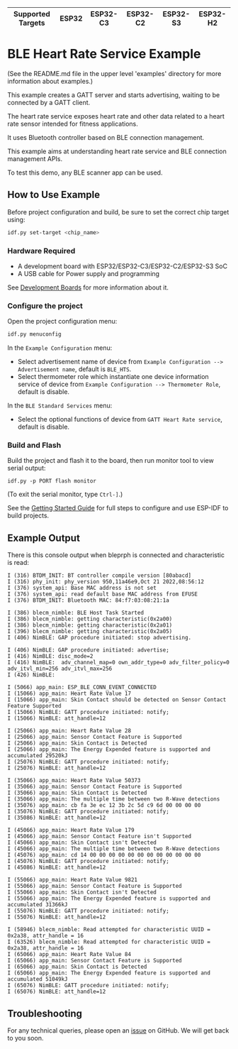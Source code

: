 | Supported Targets | ESP32 | ESP32-C3 | ESP32-C2 | ESP32-S3 | ESP32-H2 |
| ----------------- | ----- | -------- | -------- | -------- | -------- |

# BLE Heart Rate Service Example

(See the README.md file in the upper level 'examples' directory for more information about examples.)

This example creates a GATT server and starts advertising, waiting to be connected by a GATT client.

The heart rate service exposes heart rate and other data related to a heart rate sensor intended for fitness applications.

It uses Bluetooth controller based on BLE connection management.

This example aims at understanding heart rate service and BLE connection management APIs.

To test this demo, any BLE scanner app can be used.

## How to Use Example

Before project configuration and build, be sure to set the correct chip target using:

```bash
idf.py set-target <chip_name>
```

### Hardware Required

* A development board with ESP32/ESP32-C3/ESP32-C2/ESP32-S3 SoC
* A USB cable for Power supply and programming

See [Development Boards](https://www.espressif.com/en/products/devkits) for more information about it.

### Configure the project

Open the project configuration menu: 

```bash
idf.py menuconfig
```

In the `Example Configuration` menu:

* Select advertisement name of device from `Example Configuration --> Advertisement name`, default is `BLE_HTS`.
* Select thermometer role which instantiate one device information service of device from `Example Configuration --> Thermometer Role`, default is disable.

In the `BLE Standard Services` menu:

* Select the optional functions of device from `GATT Heart Rate service`, default is disable.

### Build and Flash

Build the project and flash it to the board, then run monitor tool to view serial output:

```
idf.py -p PORT flash monitor
```

(To exit the serial monitor, type ``Ctrl-]``.)

See the [Getting Started Guide](https://idf.espressif.com/) for full steps to configure and use ESP-IDF to build projects.

## Example Output

There is this console output when bleprph is connected and characteristic is read:

```
I (316) BTDM_INIT: BT controller compile version [80abacd]
I (316) phy_init: phy_version 950,11a46e9,Oct 21 2022,08:56:12
I (376) system_api: Base MAC address is not set
I (376) system_api: read default base MAC address from EFUSE
I (376) BTDM_INIT: Bluetooth MAC: 84:f7:03:08:21:1a

I (386) blecm_nimble: BLE Host Task Started
I (386) blecm_nimble: getting characteristic(0x2a00)
I (386) blecm_nimble: getting characteristic(0x2a01)
I (396) blecm_nimble: getting characteristic(0x2a05)
I (406) NimBLE: GAP procedure initiated: stop advertising.

I (406) NimBLE: GAP procedure initiated: advertise; 
I (416) NimBLE: disc_mode=2
I (416) NimBLE:  adv_channel_map=0 own_addr_type=0 adv_filter_policy=0 adv_itvl_min=256 adv_itvl_max=256
I (426) NimBLE: 

I (5066) app_main: ESP_BLE_CONN_EVENT_CONNECTED
I (15066) app_main: Heart Rate Value 17
I (15066) app_main: Skin Contact should be detected on Sensor Contact Feature Supported
I (15066) NimBLE: GATT procedure initiated: notify; 
I (15066) NimBLE: att_handle=12

I (25066) app_main: Heart Rate Value 28
I (25066) app_main: Sensor Contact Feature is Supported
I (25066) app_main: Skin Contact is Detected
I (25066) app_main: The Energy Expended feature is supported and accumulated 29520kJ
I (25076) NimBLE: GATT procedure initiated: notify; 
I (25076) NimBLE: att_handle=12

I (35066) app_main: Heart Rate Value 50373
I (35066) app_main: Sensor Contact Feature is Supported
I (35066) app_main: Skin Contact is Detected
I (35066) app_main: The multiple time between two R-Wave detections
I (35076) app_main: cb fa 3e ec 12 3b 2c 5d c9 6d 00 00 00 00 
I (35076) NimBLE: GATT procedure initiated: notify; 
I (35086) NimBLE: att_handle=12

I (45066) app_main: Heart Rate Value 179
I (45066) app_main: Sensor Contact Feature isn't Supported
I (45066) app_main: Skin Contact isn't Detected
I (45066) app_main: The multiple time between two R-Wave detections
I (45076) app_main: cd 14 00 00 00 00 00 00 00 00 00 00 00 00 
I (45076) NimBLE: GATT procedure initiated: notify; 
I (45086) NimBLE: att_handle=12

I (55066) app_main: Heart Rate Value 9821
I (55066) app_main: Sensor Contact Feature is Supported
I (55066) app_main: Skin Contact isn't Detected
I (55066) app_main: The Energy Expended feature is supported and accumulated 31366kJ
I (55076) NimBLE: GATT procedure initiated: notify; 
I (55076) NimBLE: att_handle=12

I (58946) blecm_nimble: Read attempted for characteristic UUID = 0x2a38, attr_handle = 16
I (63526) blecm_nimble: Read attempted for characteristic UUID = 0x2a38, attr_handle = 16
I (65066) app_main: Heart Rate Value 84
I (65066) app_main: Sensor Contact Feature is Supported
I (65066) app_main: Skin Contact is Detected
I (65066) app_main: The Energy Expended feature is supported and accumulated 51049kJ
I (65076) NimBLE: GATT procedure initiated: notify; 
I (65076) NimBLE: att_handle=12
```

## Troubleshooting

For any technical queries, please open an [issue](https://github.com/espressif/esp-iot-solution/issues) on GitHub. We will get back to you soon.
